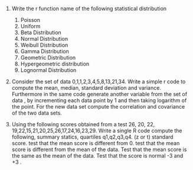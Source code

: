 
1. Write the r function name of the following statistical distribution
	1. Poisson
	2. Uniform
	3. Beta Distribution
	4. Normal Distribution
	5. Weibull Distribution
	6. Gamma Distribution
	7. Geometric Distribution
	8. Hypergeometric distribution
	9. Lognormal Distribution
	
2. Consider the set of data 0,1,1,2,3,4,5,8,13,21,34. Write a simple r code to compute the mean, median, standard deviation and variance. Furthermore in the same code generate another variable from the set of data , by incrementing each data point by 1 and then taking logarithm of the point. For the new data set compute the correlation and covariance of the two data sets. 
3. Using the following scores obtained from a test 26, 20, 22, 19,22,15,21,20,25,26,17,24,16,23,29. Write a single R code compute the following, summary statics, quartiles q1,q2,q3,q4. (z or t) standard score. test that the mean score is different from 0. test that the mean score is different from the mean of the data. Test that the mean score is the same as the mean of the data. Test that the score is normal -3 and +3 .